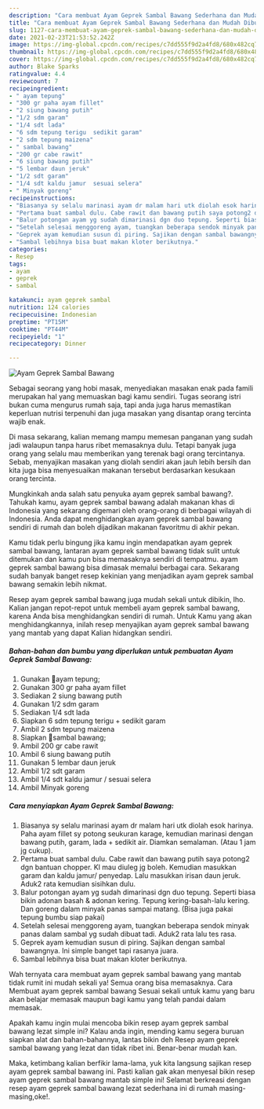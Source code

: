 ```yaml
---
description: "Cara membuat Ayam Geprek Sambal Bawang Sederhana dan Mudah Dibuat"
title: "Cara membuat Ayam Geprek Sambal Bawang Sederhana dan Mudah Dibuat"
slug: 1127-cara-membuat-ayam-geprek-sambal-bawang-sederhana-dan-mudah-dibuat
date: 2021-02-23T21:53:52.242Z
image: https://img-global.cpcdn.com/recipes/c7dd555f9d2a4fd8/680x482cq70/ayam-geprek-sambal-bawang-foto-resep-utama.jpg
thumbnail: https://img-global.cpcdn.com/recipes/c7dd555f9d2a4fd8/680x482cq70/ayam-geprek-sambal-bawang-foto-resep-utama.jpg
cover: https://img-global.cpcdn.com/recipes/c7dd555f9d2a4fd8/680x482cq70/ayam-geprek-sambal-bawang-foto-resep-utama.jpg
author: Blake Sparks
ratingvalue: 4.4
reviewcount: 7
recipeingredient:
- " ayam tepung"
- "300 gr paha ayam fillet"
- "2 siung bawang putih"
- "1/2 sdm garam"
- "1/4 sdt lada"
- "6 sdm tepung terigu  sedikit garam"
- "2 sdm tepung maizena"
- " sambal bawang"
- "200 gr cabe rawit"
- "6 siung bawang putih"
- "5 lembar daun jeruk"
- "1/2 sdt garam"
- "1/4 sdt kaldu jamur  sesuai selera"
- " Minyak goreng"
recipeinstructions:
- "Biasanya sy selalu marinasi ayam dr malam hari utk diolah esok harinya. Paha ayam fillet sy potong seukuran karage, kemudian marinasi dengan bawang putih, garam, lada + sedikit air. Diamkan semalaman. (Atau 1 jam jg cukup)."
- "Pertama buat sambal dulu. Cabe rawit dan bawang putih saya potong2 dgn bantuan chopper. Kl mau diuleg jg boleh. Kemudian masukkan garam dan kaldu jamur/ penyedap. Lalu masukkan irisan daun jeruk. Aduk2 rata kemudian sisihkan dulu."
- "Balur potongan ayam yg sudah dimarinasi dgn duo tepung. Seperti biasa bikin adonan basah &amp; adonan kering. Tepung kering-basah-lalu kering. Dan goreng dalam minyak panas sampai matang. (Bisa juga pakai tepung bumbu siap pakai)"
- "Setelah selesai menggoreng ayam, tuangkan beberapa sendok minyak panas dalam sambal yg sudah dibuat tadi. Aduk2 rata lalu tes rasa."
- "Geprek ayam kemudian susun di piring. Sajikan dengan sambal bawangnya. Ini simple banget tapi rasanya juara."
- "Sambal lebihnya bisa buat makan kloter berikutnya."
categories:
- Resep
tags:
- ayam
- geprek
- sambal

katakunci: ayam geprek sambal 
nutrition: 124 calories
recipecuisine: Indonesian
preptime: "PT15M"
cooktime: "PT44M"
recipeyield: "1"
recipecategory: Dinner

---
```



![Ayam Geprek Sambal Bawang](https://img-global.cpcdn.com/recipes/c7dd555f9d2a4fd8/680x482cq70/ayam-geprek-sambal-bawang-foto-resep-utama.jpg)

Sebagai seorang yang hobi masak, menyediakan masakan enak pada famili merupakan hal yang memuaskan bagi kamu sendiri. Tugas seorang istri bukan cuma mengurus rumah saja, tapi anda juga harus memastikan keperluan nutrisi terpenuhi dan juga masakan yang disantap orang tercinta wajib enak.

Di masa  sekarang, kalian memang mampu memesan panganan yang sudah jadi walaupun tanpa harus ribet memasaknya dulu. Tetapi banyak juga orang yang selalu mau memberikan yang terenak bagi orang tercintanya. Sebab, menyajikan masakan yang diolah sendiri akan jauh lebih bersih dan kita juga bisa menyesuaikan makanan tersebut berdasarkan kesukaan orang tercinta. 



Mungkinkah anda salah satu penyuka ayam geprek sambal bawang?. Tahukah kamu, ayam geprek sambal bawang adalah makanan khas di Indonesia yang sekarang digemari oleh orang-orang di berbagai wilayah di Indonesia. Anda dapat menghidangkan ayam geprek sambal bawang sendiri di rumah dan boleh dijadikan makanan favoritmu di akhir pekan.

Kamu tidak perlu bingung jika kamu ingin mendapatkan ayam geprek sambal bawang, lantaran ayam geprek sambal bawang tidak sulit untuk ditemukan dan kamu pun bisa memasaknya sendiri di tempatmu. ayam geprek sambal bawang bisa dimasak memalui berbagai cara. Sekarang sudah banyak banget resep kekinian yang menjadikan ayam geprek sambal bawang semakin lebih nikmat.

Resep ayam geprek sambal bawang juga mudah sekali untuk dibikin, lho. Kalian jangan repot-repot untuk membeli ayam geprek sambal bawang, karena Anda bisa menghidangkan sendiri di rumah. Untuk Kamu yang akan menghidangkannya, inilah resep menyajikan ayam geprek sambal bawang yang mantab yang dapat Kalian hidangkan sendiri.

<!--inarticleads1-->

##### Bahan-bahan dan bumbu yang diperlukan untuk pembuatan Ayam Geprek Sambal Bawang:

1. Gunakan  🍳ayam tepung;
1. Gunakan 300 gr paha ayam fillet
1. Sediakan 2 siung bawang putih
1. Gunakan 1/2 sdm garam
1. Sediakan 1/4 sdt lada
1. Siapkan 6 sdm tepung terigu + sedikit garam
1. Ambil 2 sdm tepung maizena
1. Siapkan  🍳sambal bawang;
1. Ambil 200 gr cabe rawit
1. Ambil 6 siung bawang putih
1. Gunakan 5 lembar daun jeruk
1. Ambil 1/2 sdt garam
1. Ambil 1/4 sdt kaldu jamur / sesuai selera
1. Ambil  Minyak goreng




<!--inarticleads2-->

##### Cara menyiapkan Ayam Geprek Sambal Bawang:

1. Biasanya sy selalu marinasi ayam dr malam hari utk diolah esok harinya. Paha ayam fillet sy potong seukuran karage, kemudian marinasi dengan bawang putih, garam, lada + sedikit air. Diamkan semalaman. (Atau 1 jam jg cukup).
1. Pertama buat sambal dulu. Cabe rawit dan bawang putih saya potong2 dgn bantuan chopper. Kl mau diuleg jg boleh. Kemudian masukkan garam dan kaldu jamur/ penyedap. Lalu masukkan irisan daun jeruk. Aduk2 rata kemudian sisihkan dulu.
1. Balur potongan ayam yg sudah dimarinasi dgn duo tepung. Seperti biasa bikin adonan basah &amp; adonan kering. Tepung kering-basah-lalu kering. Dan goreng dalam minyak panas sampai matang. (Bisa juga pakai tepung bumbu siap pakai)
1. Setelah selesai menggoreng ayam, tuangkan beberapa sendok minyak panas dalam sambal yg sudah dibuat tadi. Aduk2 rata lalu tes rasa.
1. Geprek ayam kemudian susun di piring. Sajikan dengan sambal bawangnya. Ini simple banget tapi rasanya juara.
1. Sambal lebihnya bisa buat makan kloter berikutnya.




Wah ternyata cara membuat ayam geprek sambal bawang yang mantab tidak rumit ini mudah sekali ya! Semua orang bisa memasaknya. Cara Membuat ayam geprek sambal bawang Sesuai sekali untuk kamu yang baru akan belajar memasak maupun bagi kamu yang telah pandai dalam memasak.

Apakah kamu ingin mulai mencoba bikin resep ayam geprek sambal bawang lezat simple ini? Kalau anda ingin, mending kamu segera buruan siapkan alat dan bahan-bahannya, lantas bikin deh Resep ayam geprek sambal bawang yang lezat dan tidak ribet ini. Benar-benar mudah kan. 

Maka, ketimbang kalian berfikir lama-lama, yuk kita langsung sajikan resep ayam geprek sambal bawang ini. Pasti kalian gak akan menyesal bikin resep ayam geprek sambal bawang mantab simple ini! Selamat berkreasi dengan resep ayam geprek sambal bawang lezat sederhana ini di rumah masing-masing,oke!.

